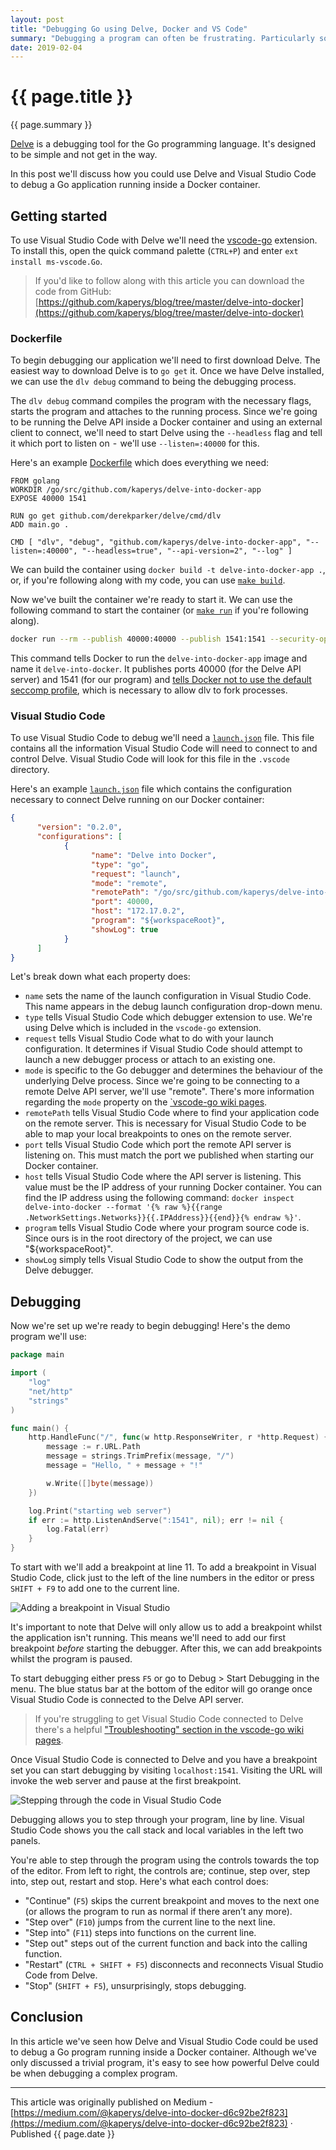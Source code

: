 ```yaml
---
layout: post
title: "Debugging Go using Delve, Docker and VS Code"
summary: "Debugging a program can often be frustrating. Particularly so when your program is compiled and running inside a Docker container  - — it can seem like you spend more time compiling than actually fixing the bug! Using a debugger can alleviate some of the pain points associated with debugging."
date: 2019-02-04
---
```


# {{ page.title }}

{{ page.summary }}

[Delve](https://github.com/go-delve/delve) is a debugging tool for the Go programming language. It's designed to be simple and not get in the way.

In this post we'll discuss how you could use Delve and Visual Studio Code to debug a Go application running inside a Docker container.

## Getting started

To use Visual Studio Code with Delve we'll need the [vscode-go](https://github.com/Microsoft/vscode-go) extension. To install this, open the quick command palette (`CTRL+P`) and enter `ext install ms-vscode.Go`.

> If you'd like to follow along with this article you can download the code from GitHub: [https://github.com/kaperys/blog/tree/master/delve-into-docker](https://github.com/kaperys/blog/tree/master/delve-into-docker)

### Dockerfile

To begin debugging our application we'll need to first download Delve. The easiest way to download Delve is to `go get` it. Once we have Delve installed, we can use the `dlv debug` command to being the debugging process.

The `dlv debug` command compiles the program with the necessary flags, starts the program and attaches to the running process. Since we're going to be running the Delve API inside a Docker container and using an external client to connect, we'll need to start Delve using the `--headless` flag and tell it which port to listen on  -  we'll use `--listen=:40000` for this.

Here's an example [Dockerfile](https://github.com/kaperys/blog/blob/master/delve-into-docker/Dockerfile) which does everything we need:

```docker
FROM golang
WORKDIR /go/src/github.com/kaperys/delve-into-docker-app
EXPOSE 40000 1541

RUN go get github.com/derekparker/delve/cmd/dlv
ADD main.go .

CMD [ "dlv", "debug", "github.com/kaperys/delve-into-docker-app", "--listen=:40000", "--headless=true", "--api-version=2", "--log" ]
```

We can build the container using `docker build -t delve-into-docker-app .`, or, if you're following along with my code, you can use [`make build`](https://github.com/kaperys/blog/blob/master/delve-into-docker/Makefile#L2).

Now we've built the container we're ready to start it. We can use the following command to start the container (or [`make run`](https://github.com/kaperys/blog/blob/master/delve-into-docker/Makefile#L6) if you're following along).

```bash
docker run --rm --publish 40000:40000 --publish 1541:1541 --security-opt=seccomp:unconfined --name delve-into-docker delve-into-docker-app
```

This command tells Docker to run the `delve-into-docker-app` image and name it `delve-into-docker`. It publishes ports 40000 (for the Delve API server) and 1541 (for our program) and [tells Docker not to use the default seccomp profile](https://docs.docker.com/engine/security/seccomp/#run-without-the-default-seccomp-profile), which is necessary to allow dlv to fork processes.

### Visual Studio Code

To use Visual Studio Code to debug we'll need a [`launch.json`](https://code.visualstudio.com/docs/editor/debugging#_launchjson-attributes) file. This file contains all the information Visual Studio Code will need to connect to and control Delve. Visual Studio Code will look for this file in the `.vscode` directory.

Here's an example [`launch.json`](https://github.com/kaperys/blog/blob/master/delve-into-docker/.vscode/launch.json) file which contains the configuration necessary to connect Delve running on our Docker container:

```json
{
      "version": "0.2.0",
      "configurations": [
            {
                  "name": "Delve into Docker",
                  "type": "go",
                  "request": "launch",
                  "mode": "remote",
                  "remotePath": "/go/src/github.com/kaperys/delve-into-docker-app",
                  "port": 40000,
                  "host": "172.17.0.2",
                  "program": "${workspaceRoot}",
                  "showLog": true
            }
      ]
}
```

Let's break down what each property does:

- `name` sets the name of the launch configuration in Visual Studio Code. This name appears in the debug launch configuration drop-down menu.
- `type` tells Visual Studio Code which debugger extension to use. We're using Delve which is included in the `vscode-go` extension.
- `request` tells Visual Studio Code what to do with your launch configuration. It determines if Visual Studio Code should attempt to launch a new debugger process or attach to an existing one.
- `mode` is specific to the Go debugger and determines the behaviour of the underlying Delve process. Since we're going to be connecting to a remote Delve API server, we'll use "remote". There's more information regarding the `mode` property on the [`vscode-go wiki pages](https://github.com/Microsoft/vscode-go/wiki/Debugging-Go-code-using-VS-Code#set-up-configurations-in-launchjson).
- `remotePath` tells Visual Studio Code where to find your application code on the remote server. This is necessary for Visual Studio Code to be able to map your local breakpoints to ones on the remote server.
- `port` tells Visual Studio Code which port the remote API server is listening on. This must match the port we published when starting our Docker container.
- `host` tells Visual Studio Code where the API server is listening. This value must be the IP address of your running Docker container. You can find the IP address using the following command: `docker inspect delve-into-docker --format '{% raw %}{{range .NetworkSettings.Networks}}{{.IPAddress}}{{end}}{% endraw %}'`.
- `program` tells Visual Studio Code where your program source code is. Since ours is in the root directory of the project, we can use "${workspaceRoot}".
- `showLog` simply tells Visual Studio Code to show the output from the Delve debugger.

## Debugging

Now we're set up we're ready to begin debugging! Here's the demo program we'll use:

```go
package main

import (
	"log"
	"net/http"
	"strings"
)

func main() {
	http.HandleFunc("/", func(w http.ResponseWriter, r *http.Request) {
		message := r.URL.Path
		message = strings.TrimPrefix(message, "/")
		message = "Hello, " + message + "!"

		w.Write([]byte(message))
	})

	log.Print("starting web server")
	if err := http.ListenAndServe(":1541", nil); err != nil {
		log.Fatal(err)
	}
}
```

To start with we'll add a breakpoint at line 11. To add a breakpoint in Visual Studio Code, click just to the left of the line numbers in the editor or press `SHIFT + F9` to add one to the current line.

![Adding a breakpoint in Visual Studio](/img/debugging-go-using-docker-and-delve/breakpoint.png "Adding a breakpoint in Visual Studio")

It's important to note that Delve will only allow us to add a breakpoint whilst the application isn't running. This means we'll need to add our first breakpoint _before_ starting the debugger. After this, we can add breakpoints whilst the program is paused.

To start debugging either press `F5` or go to Debug > Start Debugging in the menu. The blue status bar at the bottom of the editor will go orange once Visual Studio Code is connected to the Delve API server.

> If you're struggling to get Visual Studio Code connected to Delve there's a helpful ["Troubleshooting" section in the vscode-go wiki pages](https://github.com/Microsoft/vscode-go/wiki/Debugging-Go-code-using-VS-Code#troubleshooting).

Once Visual Studio Code is connected to Delve and you have a breakpoint set you can start debugging by visiting `localhost:1541`. Visiting the URL will invoke the web server and pause at the first breakpoint.

![Stepping through the code in Visual Studio Code](/img/debugging-go-using-docker-and-delve/debugging.png "Stepping through the code in Visual Studio Code")

Debugging allows you to step through your program, line by line. Visual Studio Code shows you the call stack and local variables in the left two panels.

You're able to step through the program using the controls towards the top of the editor. From left to right, the controls are; continue, step over, step into, step out, restart and stop. Here's what each control does:

- "Continue" (`F5`) skips the current breakpoint and moves to the next one (or allows the program to run as normal if there aren’t any more).
- "Step over" (`F10`) jumps from the current line to the next line.
- "Step into" (`F11`) steps into functions on the current line.
- "Step out" steps out of the current function and back into the calling function.
- "Restart" (`CTRL + SHIFT + F5`) disconnects and reconnects Visual Studio Code from Delve.
- "Stop" (`SHIFT + F5`), unsurprisingly, stops debugging.

## Conclusion

In this article we've seen how Delve and Visual Studio Code could be used to debug a Go program running inside a Docker container. Although we've only discussed a trivial program, it's easy to see how powerful Delve could be when debugging a complex program.

---

This article was originally published on Medium - [https://medium.com/@kaperys/delve-into-docker-d6c92be2f823](https://medium.com/@kaperys/delve-into-docker-d6c92be2f823) &middot; Published {{ page.date }}
